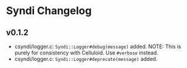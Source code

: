 Syndi Changelog
===============

v0.1.2
------

+ csyndi/logger.c: `Syndi::Logger#debug(message)` added. NOTE: This is purely for consistency
  with Celluloid. Use `#verbose` instead.
+ csyndi/logger.c: `Syndi::Logger#deprecate(message)` added.
